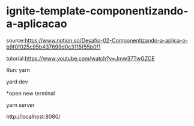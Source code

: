 # ignite-template-componentizando-a-aplicacao


source:https://www.notion.so/Desafio-02-Componentizando-a-aplica-o-b9f0f025c95b437699d0c3115f55b0f1

tutorial:https://www.youtube.com/watch?v=Jmw37TwGZCE


Run:
yarn

yard dev

*open new terminal

yarn server

http://localhost:8080/

